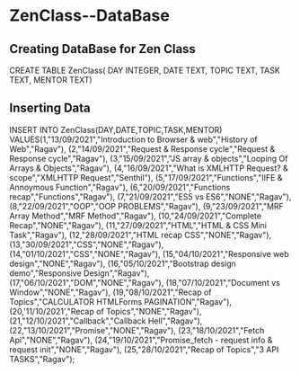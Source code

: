 # ZenClass--DataBase

## Creating DataBase for Zen Class

CREATE TABLE ZenClass( DAY INTEGER, DATE TEXT, TOPIC TEXT, TASK TEXT, MENTOR TEXT)

## Inserting Data
INSERT INTO ZenClass(DAY,DATE,TOPIC,TASK,MENTOR)
 VALUES(1,"13/09/2021","Introduction to Browser & web","History of Web","Ragav"), (2,"14/09/2021","Request & Response cycle","Request & Response cycle","Ragav"), (3,"15/09/2021","JS array & objects","Looping Of Arrays & Objects","Ragav"), (4,"16/09/2021","What is XMLHTTP Request? & scope","XMLHTTP Request","Senthil"), (5,"17/09/2021","Functions","IIFE & Annoymous Function","Ragav"), (6,"20/09/2021","Functions recap","Functions","Ragav"), (7,"21/09/2021","ES5 vs ES6","NONE","Ragav"), (8,"22/09/2021","OOP","OOP PROBLEMS","Ragav"), (9,"23/09/2021","MRF Array Method","MRF Method","Ragav"), (10,"24/09/2021","Complete Recap","NONE","Ragav"), (11,"27/09/2021","HTML","HTML & CSS Mini Task","Ragav"), (12,"28/09/2021","HTML recap CSS","NONE","Ragav"), (13,"30/09/2021","CSS","NONE","Ragav"), (14,"01/10/2021","CSS","NONE","Ragav"), (15,"04/10/2021","Responsive web design","NONE","Ragav"), (16,"05/10/2021","Bootstrap design demo","Responsive Design","Ragav"), (17,"06/10/2021","DOM","NONE","Ragav"), (18,"07/10/2021","Document vs Window","NONE","Ragav"), (19,"08/10/2021","Recap of Topics","CALCULATOR HTMLForms PAGINATION","Ragav"), (20,'11/10/2021',"Recap of Topics","NONE","Ragav"), (21,"12/10/2021","Callback","Callback Hell","Ragav"), (22,"13/10/2021","Promise","NONE","Ragav"), (23,"18/10/2021","Fetch Api","NONE","Ragav"), (24,"19/10/2021","Promise_fetch - request info & request init","NONE","Ragav"), (25,"28/10/2021","Recap of Topics","3 API TASKS","Ragav");

